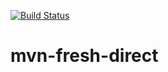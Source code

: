 [![Build Status](https://travis-ci.org/anantoni/mvn-fresh-direct.svg?branch=master)](https://travis-ci.org/anantoni/mvn-fresh-direct)

mvn-fresh-direct
================

